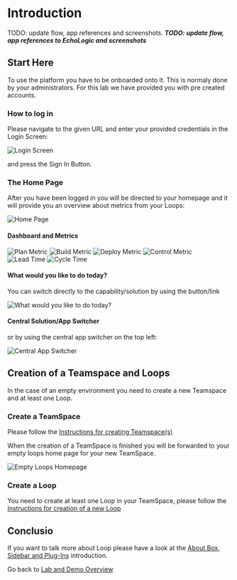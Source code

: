# Introduction

TODO: update flow, app references and screenshots.
_**TODO: update flow, app references to EchoLogic and screenshots**_

## Start Here

To use the platform you have to be onboarded onto it. This is normaly done by your administrators. For this lab we have provided you with pre created accounts.

### How to log in

Please navigate to the given URL and enter your provided credentials in the Login Screen:

![Login Screen](media/Loop_Login_Page.png)

and press the Sign In Button.

### The Home Page

After you have been logged in you will be directed to your homepage and it will provide you an overview about metrics from your Loops:

![Home Page](media/Loop_Home_Page.png)

#### Dashboard and Metrics

![Plan Metric](media/LoopHome_Plan_metrics.png)
![Build Metric](media/LoopHome_Build_Metrics.png)
![Deploy Metric](media/LoopHome_Deploy_Metrics.png)
![Control Metric](media/LoopHome_Control_metrics.png)
![Lead Time](media/LoopHome_LeadTime.png)
![Cycle Time](media/LoopHome_CycleTime.png)

#### What would you like to do today?

You can switch directly to the capability/solution by using the button/link

![What would you like to do today?](media/Loop_whatwouldyouliketodotoday.png)

#### Central Solution/App Switcher

or by using the central app switcher on the top left:

![Central App Switcher](media/Loop_central_app_control.png)

## Creation of a Teamspace and Loops

In the case of an empty environment you need to create a new Teamspace and at least one Loop.

### Create a TeamSpace

Please follow the [Instructions for creating Teamspace(s)](teamspace/index.md)

When the creation of a TeamSpace is finished you will be forwarded to your empty loops home page for your new TeamSpace.

![Empty Loops Homepage](loops/media/Loop_Teamspace_07_CreateNewLoop_Home.png)

### Create a Loop

You need to create at least one Loop in your TeamSpace, please follow the [Instructions for creation of a new Loop](loops/index.md)

## Conclusio

If you want to talk more about Loop please have a look at the [About Box, Sidebar and Plug-Ins](intro/index.md) introduction.

Go back to [Lab and Demo Overview](../index.md#introduction)